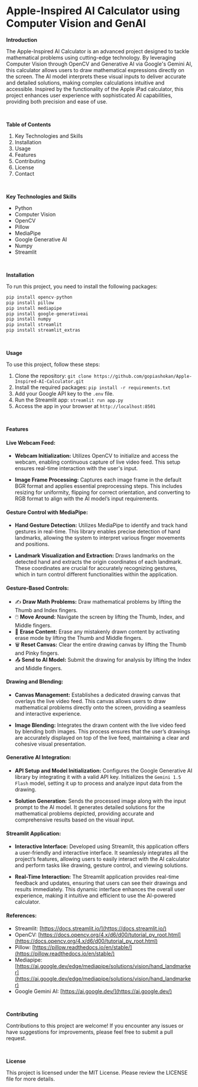 # Apple-Inspired AI Calculator using Computer Vision and GenAI

**Introduction**

The Apple-Inspired AI Calculator is an advanced project designed to tackle mathematical problems using cutting-edge technology. By leveraging Computer Vision through OpenCV and Generative AI via Google's Gemini AI, this calculator allows users to draw mathematical expressions directly on the screen. The AI model interprets these visual inputs to deliver accurate and detailed solutions, making complex calculations intuitive and accessible. Inspired by the functionality of the Apple iPad calculator, this project enhances user experience with sophisticated AI capabilities, providing both precision and ease of use.

<br />

**Table of Contents**

1. Key Technologies and Skills
2. Installation
3. Usage
4. Features
5. Contributing
6. License
7. Contact

<br />

**Key Technologies and Skills**
- Python
- Computer Vision
- OpenCV
- Pillow
- MediaPipe
- Google Generative AI
- Numpy
- Streamlit

<br />

**Installation**

To run this project, you need to install the following packages:

```python
pip install opencv-python
pip install pillow
pip install mediapipe
pip install google-generativeai
pip install numpy
pip install streamlit
pip install streamlit_extras
```

<br />

**Usage**

To use this project, follow these steps:

1. Clone the repository: ```git clone https://github.com/gopiashokan/Apple-Inspired-AI-Calculator.git```
2. Install the required packages: ```pip install -r requirements.txt```
3. Add your Google API key to the `.env` file.
4. Run the Streamlit app: ```streamlit run app.py```
5. Access the app in your browser at ```http://localhost:8501```

<br />

**Features**

#### Live Webcam Feed:

   - **Webcam Initialization:** Utilizes OpenCV to initialize and access the webcam, enabling continuous capture of live video feed. This setup ensures real-time interaction with the user's input.

   - **Image Frame Processing:** Captures each image frame in the default BGR format and applies essential preprocessing steps. This includes resizing for uniformity, flipping for correct orientation, and converting to RGB format to align with the AI model’s input requirements.


#### Gesture Control with MediaPipe:

   - **Hand Gesture Detection:** Utilizes MediaPipe to identify and track hand gestures in real-time. This library enables precise detection of hand landmarks, allowing the system to interpret various finger movements and positions.

   - **Landmark Visualization and Extraction:** Draws landmarks on the detected hand and extracts the origin coordinates of each landmark. These coordinates are crucial for accurately recognizing gestures, which in turn control different functionalities within the application.


#### Gesture-Based Controls:

   - ✍️ **Draw Math Problems:** Draw mathematical problems by lifting the Thumb and Index fingers.
   - 🖱️  **Move Around:** Navigate the screen by lifting the Thumb, Index, and Middle fingers.
   - 🧽 **Erase Content:** Erase any mistakenly drawn content by activating erase mode by lifting the Thumb and Middle fingers.
   - 🗑️ **Reset Canvas:** Clear the entire drawing canvas by lifting the Thumb and Pinky fingers.
   - 📤 **Send to AI Model:** Submit the drawing for analysis by lifting the Index and Middle fingers.


#### Drawing and Blending:

   - **Canvas Management:** Establishes a dedicated drawing canvas that overlays the live video feed. This canvas allows users to draw mathematical problems directly onto the screen, providing a seamless and interactive experience.

   - **Image Blending:** Integrates the drawn content with the live video feed by blending both images. This process ensures that the user’s drawings are accurately displayed on top of the live feed, maintaining a clear and cohesive visual presentation.


#### Generative AI Integration:

   - **API Setup and Model Initialization:** Configures the Google Generative AI library by integrating it with a valid API key. Initializes the `Gemini 1.5 Flash` model, setting it up to process and analyze input data from the drawing.

   - **Solution Generation:** Sends the processed image along with the input prompt to the AI model. It generates detailed solutions for the mathematical problems depicted, providing accurate and comprehensive results based on the visual input.


#### Streamlit Application: 

   - **Interactive Interface:** Developed using Streamlit, this application offers a user-friendly and interactive interface. It seamlessly integrates all the project’s features, allowing users to easily interact with the AI calculator and perform tasks like drawing, gesture control, and viewing solutions.

   - **Real-Time Interaction:** The Streamlit application provides real-time feedback and updates, ensuring that users can see their drawings and results immediately. This dynamic interface enhances the overall user experience, making it intuitive and efficient to use the AI-powered calculator.



#### References:

   - Streamlit: [https://docs.streamlit.io/](https://docs.streamlit.io/)
   - OpenCV: [https://docs.opencv.org/4.x/d6/d00/tutorial_py_root.html](https://docs.opencv.org/4.x/d6/d00/tutorial_py_root.html)
   - Pillow: [https://pillow.readthedocs.io/en/stable/](https://pillow.readthedocs.io/en/stable/)
   - Mediapipe: [https://ai.google.dev/edge/mediapipe/solutions/vision/hand_landmarker](https://ai.google.dev/edge/mediapipe/solutions/vision/hand_landmarker)
   - Google Gemini AI: [https://ai.google.dev/](https://ai.google.dev/)

<br />

**Contributing**

Contributions to this project are welcome! If you encounter any issues or have suggestions for improvements, please feel free to submit a pull request.

<br />

**License**

This project is licensed under the MIT License. Please review the LICENSE file for more details.

<br />


